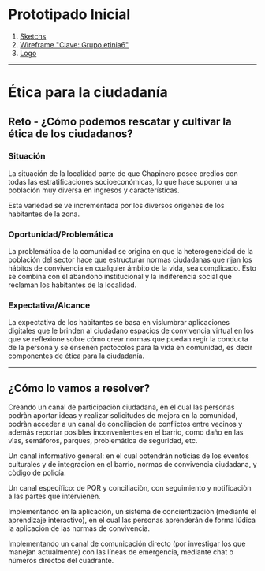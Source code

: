 # Prototipado Inicial

1.  [ Sketchs](https://github.com/strujillo6/CECC/tree/master/Prototipado%20inicial/Planeacion/sketchs)
2. [Wireframe "Clave: Grupo etinia6"](https://xd.adobe.com/view/77d61767-6e0a-4e67-6c12-69324c6e6258-01e7/)
3. [Logo](https://github.com/strujillo6/CECC/tree/master/Prototipado%20inicial/Logo)

_____________________________

# Ética para la ciudadanía

## Reto - ¿Cómo podemos rescatar y cultivar la ética de los ciudadanos?

### Situación

La situación de la localidad parte de que Chapinero posee predios con todas las  estratificaciones socioeconómicas, lo que hace suponer una población muy diversa en ingresos y características.

Esta variedad se ve incrementada por los diversos orígenes de los habitantes de la zona.

### Oportunidad/Problemática

La problemática de la comunidad se origina en que la heterogeneidad de la población del sector hace que estructurar normas ciudadanas que rijan los hábitos de convivencia en cualquier ámbito de la vida, sea complicado. Esto se combina con el abandono institucional y la indiferencia social que reclaman los habitantes de la localidad.

### Expectativa/Alcance

La expectativa de los habitantes se basa en vislumbrar aplicaciones digitales que le brinden al ciudadano espacios de convivencia virtual en los que se reflexione sobre cómo crear normas que puedan regir la conducta de la persona y se enseñen protocolos para la vida en comunidad, es decir componentes de ética para la ciudadanía.

____

## ¿Cómo lo vamos a resolver? 

Creando un canal de participaciòn ciudadana, en el cual las personas podràn aportar ideas y realizar solicitudes de mejora en la comunidad, podràn acceder a un canal de conciliaciòn de conflictos entre vecinos y además reportar posibles inconvenientes en el barrio, como daño en las vìas, semáforos, parques, problemática de seguridad, etc.

Un canal informativo general: en el cual obtendrán noticias de los eventos culturales y de integracion en el barrio, normas de convivencia ciudadana, y còdigo de policía.

Un canal específico: de PQR y conciliaciòn, con seguimiento y notificaciòn a las partes que intervienen.

Implementando en la aplicaciòn, un sistema de concientizaciòn (mediante el aprendizaje interactivo), en el cual las personas aprenderán de forma lúdica la aplicación de las normas de convivencia.

Implementando un canal de comunicación directo (por investigar los que manejan actualmente) con las líneas de emergencia, mediante chat o números directos del cuadrante.

